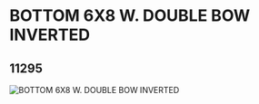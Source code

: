 # BOTTOM 6X8 W. DOUBLE BOW INVERTED
## 11295
![BOTTOM 6X8 W. DOUBLE BOW INVERTED](https://lc-www-live-s.legocdn.com/media/bricks/5/2/6031895.jpg)